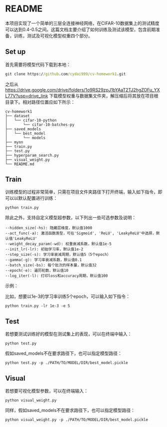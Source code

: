 # README

本项目实现了一个简单的三层全连接神经网络，在CIFAR-10数据集上的测试精度可以达到0.4-0.5之间。这篇文档主要介绍了如何训练及测试该模型，包含前期准备，训练，测试及可视化模型权重四个部分。

## Set up

首先需要将模型代码下载到本地：

```cmd
git clone https://github.com/cydai999/cv-homework1.git
```

之后从 https://drive.google.com/drive/folders/1o9RS29zpJ1bYAaT2TJ2hgZOFu_YXL77V?usp=drive_link 下载模型权重与数据集文件夹，解压缩后将其放在项目根目录下。相对路径位置应如下所示：

```plaintext
cv-homework1
├── dataset 
│   └── cifar-10-python
│   	└── cifar-10-batches-py
├── saved_models
│   └── best_model
│   	└── models
├── mynn
├── train.py
├── test.py
├── hyperparam_search.py
├── visual_weight.py
└── README.md
```



## Train

训练模型的过程非常简单，只需在项目文件夹路径下打开终端，输入如下指令，即可以以默认配置进行训练：

```
python train.py
```

除此之外，支持自定义模型超参数，以下列出一些可选参数及说明：

```
--hidden_size(-hs): 隐藏层维度，默认值1000
--act_func(-a): 激活函数类型，可在'Sigmoid', 'ReLU', 'LeakyReLU'中选择，默认值'LeakyReLU'
--weight_decay_param(-wd): 权重衰减系数，默认值1e-5
--init_lr(-lr): 初始学习率，默认值1e-2
--step_size(-s): 学习率衰减周期，默认值5（5个epoch）
--gamma(-g): 学习率衰减系数，默认值0.1
--batch_size(-bs): 每个批次的样本量，默认值32
--epoch(-e): 遍历轮数，默认值10
--log_iter(-l): 打印loss和accuracy周期，默认值100
```

示例：

比如，想要以1e-3的学习率训练5个epoch，可以输入如下指令：

```
python train.py -lr 1e-3 -e 5
```



## Test

若想要测试训练好的模型在测试集上的表现，可以在终端中输入：

```
python test.py
```

假如saved_models不在要求路径下，也可以指定模型路径：

```
python test.py -p ./PATH/TO/MODEL/DIR/best_model.pickle
```



## Visual

若想要可视化模型参数，可以在终端输入：

```
python visual_weight.py
```

同样，假如saved_models不在要求路径下，也可以指定模型路径：

```
python visual_weight.py -p ./PATH/TO/MODEL/DIR/best_model.pickle
```



